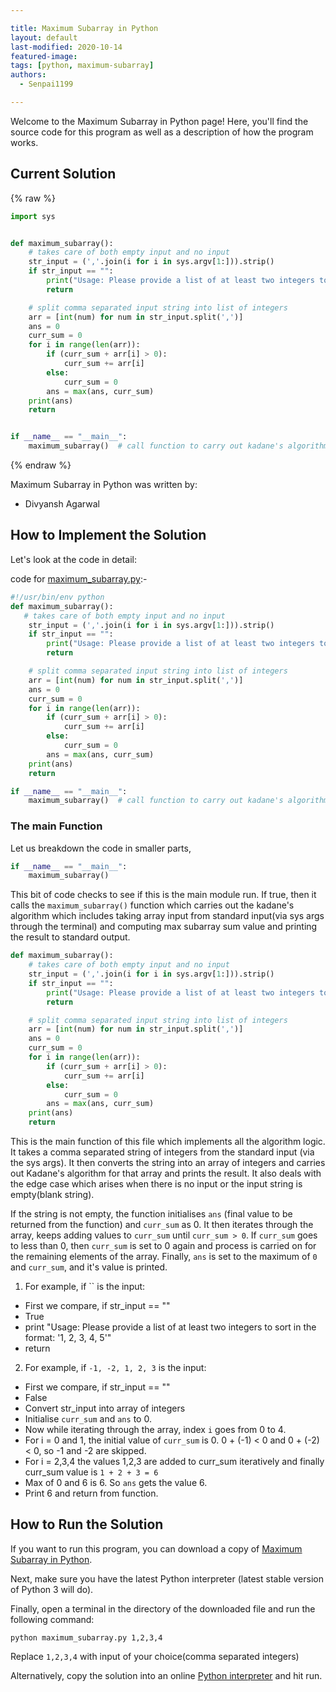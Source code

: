 ```yaml
---

title: Maximum Subarray in Python
layout: default
last-modified: 2020-10-14
featured-image:
tags: [python, maximum-subarray]
authors:
  - Senpai1199

---
```


Welcome to the Maximum Subarray in Python page! Here, you'll find the source code for this program as well as a description of how the program works.

## Current Solution

{% raw %}

```python
import sys


def maximum_subarray():
    # takes care of both empty input and no input
    str_input = (','.join(i for i in sys.argv[1:])).strip()
    if str_input == "":
        print("Usage: Please provide a list of at least two integers to sort in the format: '1, 2, 3, 4, 5'")
        return

    # split comma separated input string into list of integers
    arr = [int(num) for num in str_input.split(',')]
    ans = 0
    curr_sum = 0
    for i in range(len(arr)):
        if (curr_sum + arr[i] > 0):
            curr_sum += arr[i]
        else:
            curr_sum = 0
        ans = max(ans, curr_sum)
    print(ans)
    return


if __name__ == "__main__":
    maximum_subarray()  # call function to carry out kadane's algorithm
```

{% endraw %}

Maximum Subarray in Python was written by:

- Divyansh Agarwal

## How to Implement the Solution

Let's look at the code in detail:

code for [maximum_subarray.py](https://github.com/TheRenegadeCoder/sample-programs/blob/master/archive/p/python/maximum_subarray.py):-

```python
#!/usr/bin/env python
def maximum_subarray():
   # takes care of both empty input and no input
    str_input = (','.join(i for i in sys.argv[1:])).strip()
    if str_input == "":
        print("Usage: Please provide a list of at least two integers to sort in the format: '1, 2, 3, 4, 5'")
        return

    # split comma separated input string into list of integers
    arr = [int(num) for num in str_input.split(',')]
    ans = 0
    curr_sum = 0
    for i in range(len(arr)):
        if (curr_sum + arr[i] > 0):
            curr_sum += arr[i]
        else:
            curr_sum = 0
        ans = max(ans, curr_sum)
    print(ans)
    return

if __name__ == "__main__":
    maximum_subarray()  # call function to carry out kadane's algorithm
```

### The main Function

Let us breakdown the code in smaller parts,

```python
if __name__ == "__main__":
    maximum_subarray()
```

This bit of code checks to see if this is the main module run. If true, then it calls the `maximum_subarray()` function which carries out the kadane's algorithm which includes taking array input from standard input(via sys args through the terminal) and computing max subarray sum value and printing the result to standard output.

```python
def maximum_subarray():
    # takes care of both empty input and no input
    str_input = (','.join(i for i in sys.argv[1:])).strip()
    if str_input == "":
        print("Usage: Please provide a list of at least two integers to sort in the format: '1, 2, 3, 4, 5'")
        return

    # split comma separated input string into list of integers
    arr = [int(num) for num in str_input.split(',')]
    ans = 0
    curr_sum = 0
    for i in range(len(arr)):
        if (curr_sum + arr[i] > 0):
            curr_sum += arr[i]
        else:
            curr_sum = 0
        ans = max(ans, curr_sum)
    print(ans)
    return
```

This is the main function of this file which implements all the algorithm logic. It takes a comma separated string of integers from the standard input (via the sys args). It then converts the string into an array of integers and carries out Kadane's algorithm for that array and prints the result. It also deals with the edge case which arises when there is no input or the input string is empty(blank string).

If the string is not empty, the function initialises `ans` (final value to be returned from the function) and `curr_sum` as 0. It then iterates through the array, keeps adding values to `curr_sum` until `curr_sum > 0`. If `curr_sum` goes to less than 0, then `curr_sum` is set to 0 again and process is carried on for the remaining elements of the array.
Finally, `ans` is set to the maximum of `0` and `curr_sum`, and it's value is printed.

1. For example, if `` is the input:

- First we compare, if str_input == ""
- True
- print "Usage: Please provide a list of at least two integers to sort in the format: '1, 2, 3, 4, 5'"
- return

2. For example, if `-1, -2, 1, 2, 3` is the input:

- First we compare, if str_input == ""
- False
- Convert str_input into array of integers
- Initialise `curr_sum` and `ans` to 0.
- Now while iterating through the array, index `i` goes from 0 to 4.
- For i = 0 and 1, the initial value of `curr_sum` is 0. 0 + (-1) < 0 and 0 + (-2) < 0, so -1 and -2 are skipped.
- For i = 2,3,4 the values 1,2,3 are added to curr_sum iteratively and finally curr_sum value is `1 + 2 + 3 = 6`
- Max of 0 and 6 is 6. So `ans` gets the value 6.
- Print 6 and return from function.


## How to Run the Solution

If you want to run this program, you can download a copy of [Maximum Subarray in Python](https://github.com/TheRenegadeCoder/sample-programs/blob/master/archive/p/python/maximum_subarray.py).

Next, make sure you have the latest Python interpreter (latest stable version of Python 3 will do).

Finally, open a terminal in the directory of the downloaded file and run the following command:

`python maximum_subarray.py 1,2,3,4`

Replace `1,2,3,4` with input of your choice(comma separated integers)

Alternatively, copy the solution into an online [Python interpreter](https://colab.research.google.com) and hit run.
